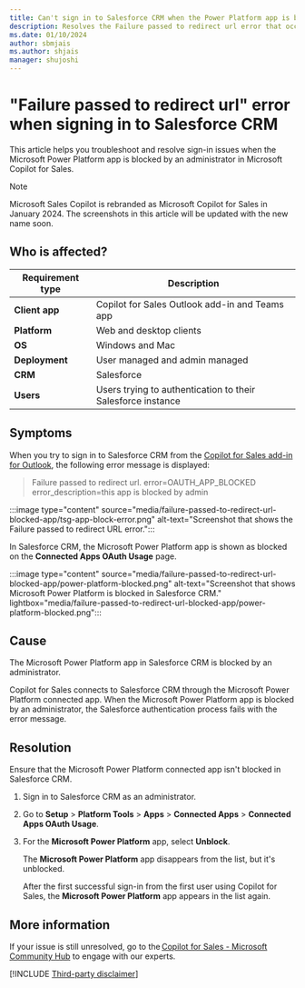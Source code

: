 ```yaml
---
title: Can't sign in to Salesforce CRM when the Power Platform app is blocked
description: Resolves the Failure passed to redirect url error that occurs when the Power Platform app is blocked in Microsoft Copilot for Sales.
ms.date: 01/10/2024
author: sbmjais
ms.author: shjais
manager: shujoshi
---
```

# "Failure passed to redirect url" error when signing in to Salesforce CRM

This article helps you troubleshoot and resolve sign-in issues when the Microsoft Power Platform app is blocked by an administrator in Microsoft Copilot for Sales.

> [!NOTE]
> Microsoft Sales Copilot is rebranded as Microsoft Copilot for Sales in January 2024. The screenshots in this article will be updated with the new name soon.

## Who is affected?

| Requirement type |Description  |
|---------|---------|
|**Client app**     |  Copilot for Sales Outlook add-in and Teams app    |
|**Platform**     | Web and desktop clients         |
|**OS**     | Windows and Mac         |
|**Deployment**     | User managed and admin managed       |
|**CRM**     | Salesforce      |
|**Users**     | Users trying to authentication to their Salesforce instance |

## Symptoms

When you try to sign in to Salesforce CRM from the [Copilot for Sales add-in for Outlook](/microsoft-sales-copilot/use-sales-copilot-outlook), the following error message is displayed:

> Failure passed to redirect url. error=OAUTH_APP_BLOCKED error_description=this app is blocked by admin

:::image type="content" source="media/failure-passed-to-redirect-url-blocked-app/tsg-app-block-error.png" alt-text="Screenshot that shows the Failure passed to redirect URL error.":::

In Salesforce CRM, the Microsoft Power Platform app is shown as blocked on the **Connected Apps OAuth Usage** page.

:::image type="content" source="media/failure-passed-to-redirect-url-blocked-app/power-platform-blocked.png" alt-text="Screenshot that shows Microsoft Power Platform is blocked in Salesforce CRM." lightbox="media/failure-passed-to-redirect-url-blocked-app/power-platform-blocked.png":::

## Cause

The Microsoft Power Platform app in Salesforce CRM is blocked by an administrator.

Copilot for Sales connects to Salesforce CRM through the Microsoft Power Platform connected app. When the Microsoft Power Platform app is blocked by an administrator, the Salesforce authentication process fails with the error message.

## Resolution

Ensure that the Microsoft Power Platform connected app isn't blocked in Salesforce CRM.

1. Sign in to Salesforce CRM as an administrator.
1. Go to **Setup** > **Platform Tools** > **Apps** > **Connected Apps** > **Connected Apps OAuth Usage**.
1. For the **Microsoft Power Platform** app, select **Unblock**.

    The **Microsoft Power Platform** app disappears from the list, but it's unblocked.

    After the first successful sign-in from the first user using Copilot for Sales, the **Microsoft Power Platform** app appears in the list again.

## More information

If your issue is still unresolved, go to the [Copilot for Sales - Microsoft Community Hub](https://techcommunity.microsoft.com/t5/viva-sales/bd-p/VivaSales) to engage with our experts.

[!INCLUDE [Third-party disclaimer](../../includes/third-party-disclaimer.md)]